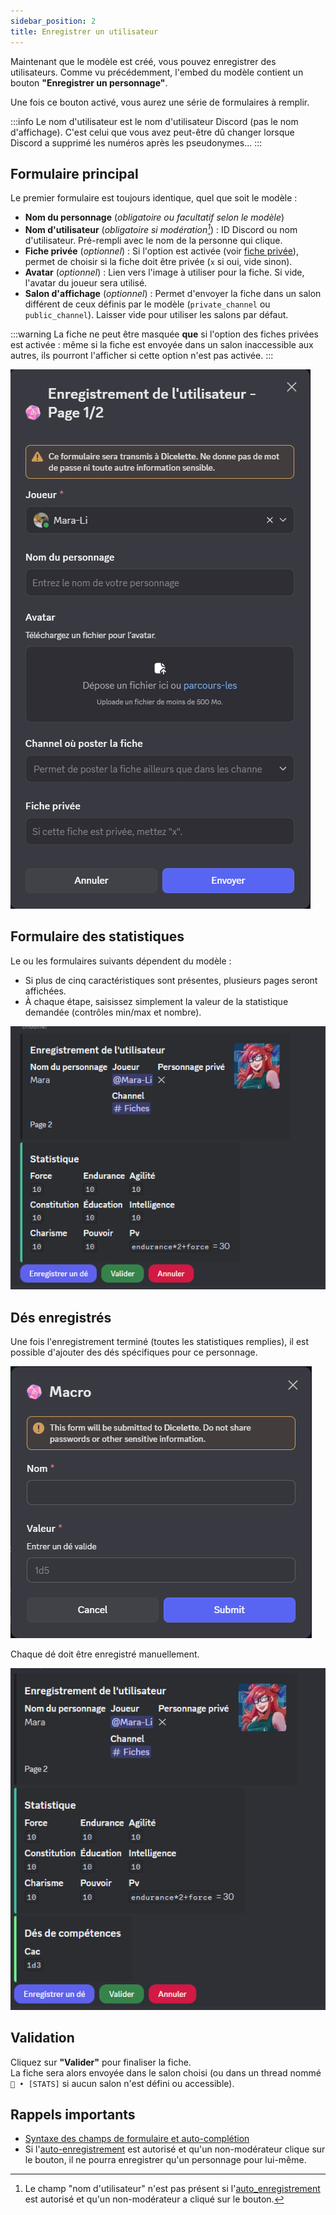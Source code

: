 ```yaml
---
sidebar_position: 2
title: Enregistrer un utilisateur
---
```


Maintenant que le modèle est créé, vous pouvez enregistrer des utilisateurs. Comme vu précédemment, l'embed du modèle contient un bouton **"Enregistrer un personnage"**.

Une fois ce bouton activé, vous aurez une série de formulaires à remplir.

:::info
Le nom d'utilisateur est le nom d'utilisateur Discord (pas le nom d'affichage). C'est celui que vous avez peut-être dû changer lorsque Discord a supprimé les numéros après les pseudonymes...
:::

## Formulaire principal

Le premier formulaire est toujours identique, quel que soit le modèle :

- **Nom du personnage** (*obligatoire ou facultatif selon le modèle*)  
- **Nom d'utilisateur** (*obligatoire si modération[^2]*) : ID Discord ou nom d'utilisateur. Pré-rempli avec le nom de la personne qui clique.  
- **Fiche privée** (*optionnel*) : Si l'option est activée (voir [fiche privée](./model/index.md#prochaines-étapes)), permet de choisir si la fiche doit être privée (`x` si oui, vide sinon).  
- **Avatar** (*optionnel*) : Lien vers l'image à utiliser pour la fiche. Si vide, l'avatar du joueur sera utilisé.
- **Salon d'affichage** (*optionnel*) : Permet d'envoyer la fiche dans un salon différent de ceux définis par le modèle (`private_channel` ou `public_channel`). Laisser vide pour utiliser les salons par défaut.

:::warning
La fiche ne peut être masquée **que** si l'option des fiches privées est activée : même si la fiche est envoyée dans un salon inaccessible aux autres, ils pourront l'afficher si cette option n'est pas activée.
:::

![Page_1](/assets/register/register_user_P1.png)

## Formulaire des statistiques

Le ou les formulaires suivants dépendent du modèle :  
- Si plus de cinq caractéristiques sont présentes, plusieurs pages seront affichées.
- À chaque étape, saisissez simplement la valeur de la statistique demandée (contrôles min/max et nombre).

![fin embed](/assets/register/fin_stat.png)

## Dés enregistrés

Une fois l'enregistrement terminé (toutes les statistiques remplies), il est possible d'ajouter des dés spécifiques pour ce personnage.

![modal_dice](/assets/register/add_dice.png)

Chaque dé doit être enregistré manuellement.

![fin](/assets/register/fin_embed.png)

## Validation

Cliquez sur **"Valider"** pour finaliser la fiche.  
La fiche sera alors envoyée dans le salon choisi (ou dans un thread nommé `📝 • [STATS]` si aucun salon n'est défini ou accessible).

## Rappels importants

- [Syntaxe des champs de formulaire et auto-complétion](../introduction/format.mdx)
- Si l'[auto-enregistrement](../config/self_registration.md) est autorisé et qu'un non-modérateur clique sur le bouton, il ne pourra enregistrer qu'un personnage pour lui-même.

[^1]: Il est possible d'utiliser un forum, qui créera automatiquement un post pour le personnage. Le joueur (ainsi que les administrateurs) seront mentionnés dans le post. 
[^2]: Le champ "nom d'utilisateur" n'est pas présent si l'[auto_enregistrement](../config/self_registration.md) est autorisé et qu'un non-modérateur a cliqué sur le bouton.
